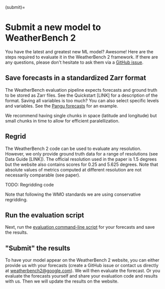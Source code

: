 (submit)=
# Submit a new model to WeatherBench 2

You have the latest and greatest new ML model? Awesome! Here are the steps required to evaluate it in the WeatherBench 2 framework. If there are any questions, please don't hesitate to ask them via a [GitHub issue](https://github.com/google-research/weatherbench2/issues).

## Save forecasts in a standardized Zarr format

The WeatherBench evaluation pipeline expects forecasts and ground truth to be stored as Zarr files. See the Quickstart [LINK] for a description of the format. Saving all variables is too much? You can also select specific levels and variables. See the [Pangu forecasts](https://github.com/google-research/weatherbench2/issues) for an example.

We recommend having single chunks in space (latitude and longitude) but small chunks in time to allow for efficient paralellization.

## Regrid

The WeatherBench 2 code can be used to evaluate any resolution. However, we only provide ground truth data for a range of resolutions (see Data Guide [LINK]). The official resolution used in the paper is 1.5 degrees but the website also contains scores for 0.25 and 5.625 degrees. Note that absolute values of metrics computed at different resolution are not necessarily comparable (see paper).

TODO: Regridding code

Note that following the WMO standards we are using conservative regridding.

## Run the evaluation script

Next, run the [evaluation command-line script](evaluation-cli) for your forecasts and save the results.

## "Submit" the results

To have your model appear on the WeatherBench 2 website, you can either provide us with your forecasts (create a GitHub issue or contact us directly at weatherbench2@google.com). We will then evaluate the forecast. Or you evaluate the forecasts yourself and share your evaluation code and results with us. Then we will update the results on the website. 



